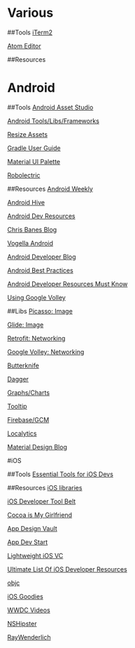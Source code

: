 # Various

##Tools
[iTerm2](https://www.iterm2.com/)

[Atom Editor](https://atom.io/)

##Resources

# Android
##Tools
[Android Asset Studio](http://romannurik.github.io/AndroidAssetStudio/)

[Android Tools/Libs/Frameworks](http://snowdream.github.io/awesome-android/)

[Resize Assets](https://github.com/redwarp/9-patch-resizer)

[Gradle User Guide](http://tools.android.com/tech-docs/new-build-system/user-guide#TOC-Configuring-the-Structure)

[Material UI Palette](https://www.materialpalette.com/)

[Robolectric](http://robolectric.org/configuring/)
[]()

##Resources
[Android Weekly](http://androidweekly.net/)

[Android Hive](http://www.androidhive.info/)

[Android Dev Resources](http://www.androiddevresources.com/)

[Chris Banes Blog](https://chris.banes.me/)

[Vogella Android](http://www.vogella.com/tutorials/android.html)

[Android Developer Blog](http://android-developers.blogspot.com/)

[Android Best Practices](https://github.com/futurice/android-best-practices)

[Android Developer Resources Must Know](http://www.bongizmo.com/blog/android-resources-each-developer-should-know/)

[Using Google Volley](http://arnab.ch/blog/2013/08/asynchronous-http-requests-in-android-using-volley/)

##Libs
[Picasso: Image](https://futurestud.io/tutorials/picasso-getting-started-simple-loading)

[Glide: Image](https://futurestud.io/tutorials/glide-getting-started)

[Retrofit: Networking](http://square.github.io/retrofit/)

[Google Volley: Networking](https://developer.android.com/training/volley/index.html)

[Butterknife](http://jakewharton.github.io/butterknife/)

[Dagger](http://square.github.io/dagger/)

[Graphs/Charts](https://github.com/PhilJay/MPAndroidChart)

[Tooltip](https://github.com/sephiroth74/android-target-tooltip)

[Firebase/GCM](https://firebase.google.com/)

[Localytics](https://www.localytics.com/)

[Material Design Blog](http://materialdesignblog.com/)

#iOS

##Tools
[Essential Tools for iOS Devs](http://benscheirman.com/2013/08/the-ios-developers-toolbelt/)

##Resources
[iOS libraries](http://appfoundry.be/blog/2014/07/29/Objective-C-Top-Libraries/)

[iOS Developer Tool Belt](http://stuartkhall.com/posts/ios-developer-tool-belt-essential-services-and-libraries)

[Cocoa is My Girlfriend](http://www.cimgf.com/)

[App Design Vault](http://www.appdesignvault.com/)

[App Dev Start](http://www.appdesignvault.com/start-advice/)

[Lightweight iOS VC](https://yalantis.com/blog/lightweight-ios-view-controllers-separate-data-sources-guided-mvc/)

[Ultimate List Of iOS Developer Resources](http://blog.udacity.com/2015/02/ultimate-list-ios-developer-resources-follow.html)

[objc](https://www.objc.io/)

[iOS Goodies](http://ios-goodies.com/)

[WWDC Videos](https://developer.apple.com/videos/)

[NSHipster](http://nshipster.com/)

[RayWenderlich](https://www.raywenderlich.com/)
